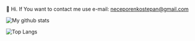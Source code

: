 👋 Hi. If You want to contact me use e-mail: neceporenkostepan@gmail.com

![My github stats](https://github-readme-stats.vercel.app/api?username=MentalBlood&show_icons=true&hide_border=true&theme=dark)

![Top Langs](https://github-readme-stats.vercel.app/api/top-langs/?username=MentalBlood&hide_border=true&layout=compact&theme=dark&hide=jupyter%20notebook)
